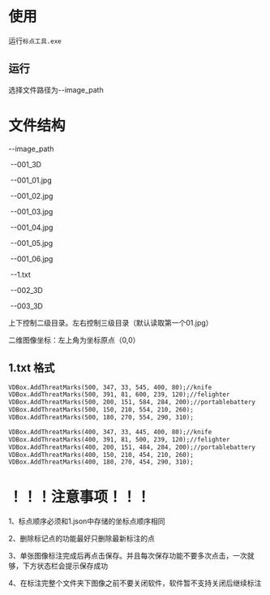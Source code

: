 # 使用

运行`标点工具.exe`

## 运行

选择文件路径为--image_path

# 文件结构

--image_path

​	--001_3D

​		--001_01.jpg

​		--001_02.jpg

​		--001_03.jpg

​		--001_04.jpg

​		--001_05.jpg

​		--001_06.jpg

​		--1.txt

​	--002_3D

​	--003_3D



上下控制二级目录。左右控制三级目录（默认读取第一个01.jpg）

二维图像坐标：左上角为坐标原点（0,0）

## 1.txt 格式

```txt
VDBox.AddThreatMarks(500, 347, 33, 545, 400, 80);//knife 
VDBox.AddThreatMarks(500, 391, 81, 600, 239, 120);//felighter 
VDBox.AddThreatMarks(500, 200, 151, 584, 284, 200);//portablebattery
VDBox.AddThreatMarks(500, 150, 210, 554, 210, 260);
VDBox.AddThreatMarks(500, 180, 270, 554, 290, 310);

VDBox.AddThreatMarks(400, 347, 33, 445, 400, 80);//knife 
VDBox.AddThreatMarks(400, 391, 81, 500, 239, 120);//felighter 
VDBox.AddThreatMarks(400, 200, 151, 484, 284, 200);//portablebattery
VDBox.AddThreatMarks(400, 150, 210, 454, 210, 260);
VDBox.AddThreatMarks(400, 180, 270, 454, 290, 310);
```



# ！！！注意事项！！！

1、标点顺序必须和1.json中存储的坐标点顺序相同

2、删除标记点的功能最好只删除最新标注的点

3、单张图像标注完成后再点击保存。并且每次保存功能不要多次点击，一次就够，下方状态栏会提示保存成功

4、在标注完整个文件夹下图像之前不要关闭软件，软件暂不支持关闭后继续标注